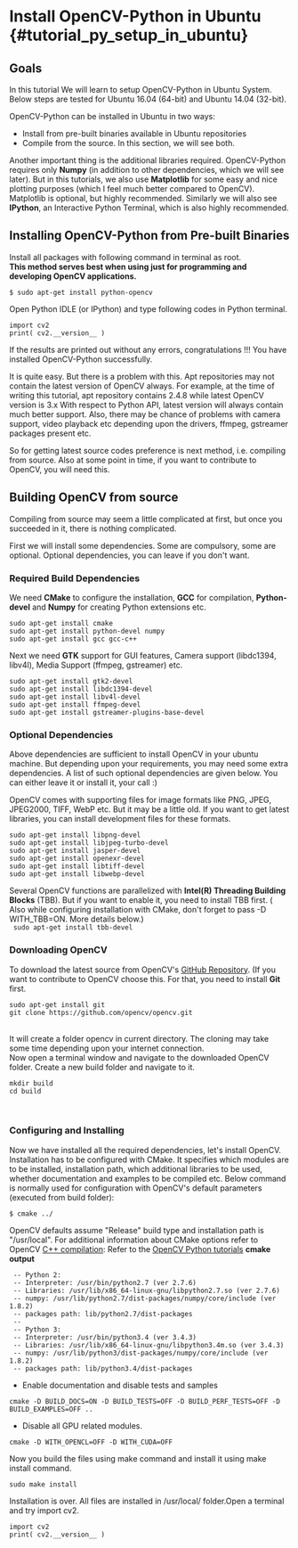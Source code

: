 Install OpenCV-Python in Ubuntu {#tutorial_py_setup_in_ubuntu}
===============================

Goals
-----

In this tutorial We will learn to setup OpenCV-Python in Ubuntu System. <br>
Below steps are tested for Ubuntu 16.04 (64-bit) and Ubuntu 14.04 (32-bit).<br>

OpenCV-Python can be installed in Ubuntu in two ways:
- Install from pre-built binaries available in Ubuntu repositories<br>
- Compile from the source. In this section, we will see both.

Another important thing is the additional libraries required. OpenCV-Python requires only **Numpy** (in addition to other dependencies, which we will see later). But in this tutorials, we also use **Matplotlib** for some easy and nice plotting purposes (which I feel much better compared to OpenCV). Matplotlib is optional, but highly recommended. Similarly we will also see **IPython**, an Interactive Python Terminal, which is also highly recommended.<br>

Installing OpenCV-Python from Pre-built Binaries<br>
------------------------------------------------

Install all packages with following command in terminal as root.<br>
**This method serves best when using just for programming and developing OpenCV applications.**<br>
```
$ sudo apt-get install python-opencv
```


Open Python IDLE (or IPython) and type following codes in Python terminal.
```
import cv2
print( cv2.__version__ )
```
If the results are printed out without any errors, congratulations !!! You have installed
OpenCV-Python successfully.

It is quite easy. But there is a problem with this. Apt repositories may not contain the latest version of OpenCV always. For example, at the time of writing this tutorial, apt repository contains 2.4.8 while latest OpenCV version is 3.x With respect to Python API, latest version will always contain much better support. Also, there may be chance of problems with camera support, video playback etc depending upon the drivers, ffmpeg, gstreamer packages present etc.<br>

So for getting latest source codes preference is next method, i.e. compiling from source. Also at some point in time,
if you want to contribute to OpenCV, you will need this.

Building OpenCV from source
-----------------------------

Compiling from source may seem a little complicated at first, but once you succeeded in it, there is
nothing complicated.<br>

First we will install some dependencies. Some are compulsory, some are optional. Optional
dependencies, you can leave if you don't want.<br>

### Required Build Dependencies

We need **CMake** to configure the installation, **GCC** for compilation, **Python-devel** and
**Numpy** for creating Python extensions etc.<br>

```
sudo apt-get install cmake
sudo apt-get install python-devel numpy
sudo apt-get install gcc gcc-c++
```

Next we need **GTK** support for GUI features, Camera support (libdc1394, libv4l), Media Support
(ffmpeg, gstreamer) etc.<br>

```
sudo apt-get install gtk2-devel
sudo apt-get install libdc1394-devel
sudo apt-get install libv4l-devel
sudo apt-get install ffmpeg-devel
sudo apt-get install gstreamer-plugins-base-devel
```
### Optional Dependencies

Above dependencies are sufficient to install OpenCV in your ubuntu machine. But depending upon your
requirements, you may need some extra dependencies. A list of such optional dependencies are given
below. You can either leave it or install it, your call :)

OpenCV comes with supporting files for image formats like PNG, JPEG, JPEG2000, TIFF, WebP etc. But
it may be a little old. If you want to get latest libraries, you can install development files for
these formats.
<br>
```
sudo apt-get install libpng-devel
sudo apt-get install libjpeg-turbo-devel
sudo apt-get install jasper-devel
sudo apt-get install openexr-devel
sudo apt-get install libtiff-devel
sudo apt-get install libwebp-devel
```
Several OpenCV functions are parallelized with **Intel(R) Threading Building Blocks** (TBB). But if
you want to enable it, you need to install TBB first. ( Also while configuring installation with
CMake, don't forget to pass -D WITH_TBB=ON. More details below.)
<br>
` sudo apt-get install tbb-devel`<br>

### Downloading OpenCV

To download the latest source from OpenCV's [GitHub Repository](https://github.com/opencv/opencv). (If you want to contribute to OpenCV choose this. For that, you need to install **Git** first.
<br>
```
sudo apt-get install git
git clone https://github.com/opencv/opencv.git
```
<br>
It will create a folder opencv in current directory. The cloning may take some time depending upon your internet connection.<br>
Now open a terminal window and navigate to the downloaded OpenCV folder. Create a new build folder and navigate to it.

```
mkdir build
cd build
```
<br>

### Configuring and Installing
Now we have installed all the required dependencies, let's install OpenCV. Installation has to be configured with CMake. It specifies which modules are to be installed, installation path, which additional libraries to be used, whether documentation and examples to be compiled etc. 
Below command is normally used for configuration with OpenCV's default parameters (executed from build folder):
```
$ cmake ../
```
OpenCV defaults assume "Release" build type and installation path is "/usr/local".
For additional information about CMake options refer to OpenCV [C++ compilation](): 
Refer to the [OpenCV Python tutorials](http://opencv-python-tutroals.readthedocs.io/en/latest/py_tutorials/py_tutorials.html)
**cmake output**
```
 -- Python 2:
 -- Interpreter: /usr/bin/python2.7 (ver 2.7.6)
 -- Libraries: /usr/lib/x86_64-linux-gnu/libpython2.7.so (ver 2.7.6)
 -- numpy: /usr/lib/python2.7/dist-packages/numpy/core/include (ver 1.8.2)
 -- packages path: lib/python2.7/dist-packages
 -- 
 -- Python 3:
 -- Interpreter: /usr/bin/python3.4 (ver 3.4.3)
 -- Libraries: /usr/lib/x86_64-linux-gnu/libpython3.4m.so (ver 3.4.3)
 -- numpy: /usr/lib/python3/dist-packages/numpy/core/include (ver 1.8.2)
 -- packages path: lib/python3.4/dist-packages
 ```
- Enable documentation and disable tests and samples
```
cmake -D BUILD_DOCS=ON -D BUILD_TESTS=OFF -D BUILD_PERF_TESTS=OFF -D BUILD_EXAMPLES=OFF ..
```
- Disable all GPU related modules.

```
cmake -D WITH_OPENCL=OFF -D WITH_CUDA=OFF
```
 
Now you build the files using make command and install it using make install command.

```
sudo make install
```
Installation is over. All files are installed in /usr/local/ folder.Open a terminal and try import cv2.
```
import cv2
print( cv2.__version__ )
```
